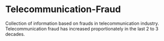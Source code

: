 # Telecommunication-Fraud
Collection of information based on frauds in telecommunication industry. 
Telecommunication fraud has increased proportionately in the last 2 to 3 decades.

